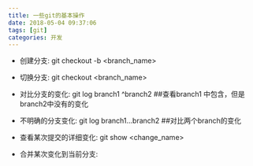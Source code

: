 ```yaml
---
title: 一些git的基本操作
date: 2018-05-04 09:37:06
tags: [git]
categories: 开发
---
```


* 创建分支:
git checkout -b <branch_name>

* 切换分支:
git checkout <branch_name>

* 对比分支的变化:
git log branch1 ^branch2    ##查看branch1 中包含，但是branch2中没有的变化

* 不明确的分支变化:
git log branch1...branch2    ##对比两个branch的变化

* 查看某次提交的详细变化:
git show <change_name>

* 合并某次变化到当前分支:

